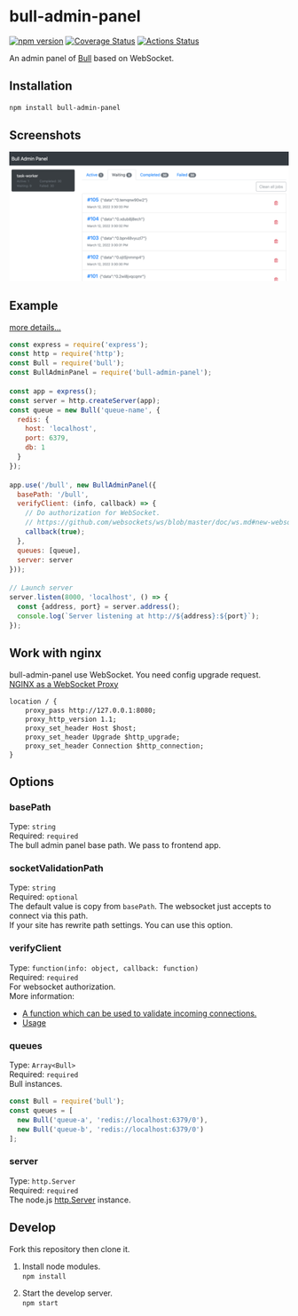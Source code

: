 # bull-admin-panel
[![npm version](https://badge.fury.io/js/bull-admin-panel.svg)](https://www.npmjs.com/package/bull-admin-panel)
[![Coverage Status](https://coveralls.io/repos/github/kelp404/bull-admin-panel/badge.svg?branch=master)](https://coveralls.io/github/kelp404/bull-admin-panel?branch=master)
[![Actions Status](https://github.com/kelp404/bull-admin-panel/workflows/test%20and%20upload%20coveralls/badge.svg)](https://github.com/kelp404/bull-admin-panel/actions)

An admin panel of [Bull](https://github.com/OptimalBits/bull) based on WebSocket.


## Installation
```bash
npm install bull-admin-panel
```

## Screenshots
<img src="_screenshots/screenshots-01.png"/>


## Example
[more details...](/example)
```js
const express = require('express');
const http = require('http');
const Bull = require('bull');
const BullAdminPanel = require('bull-admin-panel');

const app = express();
const server = http.createServer(app);
const queue = new Bull('queue-name', {
  redis: {
    host: 'localhost',
    port: 6379,
    db: 1
  }
});

app.use('/bull', new BullAdminPanel({
  basePath: '/bull',
  verifyClient: (info, callback) => {
    // Do authorization for WebSocket.
    // https://github.com/websockets/ws/blob/master/doc/ws.md#new-websocketserveroptions-callback
    callback(true);
  },
  queues: [queue],
  server: server
}));

// Launch server
server.listen(8000, 'localhost', () => {
  const {address, port} = server.address();
  console.log(`Server listening at http://${address}:${port}`);
});
```


## Work with nginx
bull-admin-panel use WebSocket. You need config upgrade request.  
[NGINX as a WebSocket Proxy](https://www.nginx.com/blog/websocket-nginx/)
```
location / {
    proxy_pass http://127.0.0.1:8080;
    proxy_http_version 1.1;
    proxy_set_header Host $host;
    proxy_set_header Upgrade $http_upgrade;
    proxy_set_header Connection $http_connection;
}
```


## Options
### basePath
Type: `string`  
Required: `required`  
The bull admin panel base path. We pass to frontend app.

### socketValidationPath
Type: `string`  
Required: `optional`  
The default value is copy from `basePath`. The websocket just accepts to connect via this path.  
If your site has rewrite path settings. You can use this option.

### verifyClient
Type: `function(info: object, callback: function)`  
Required: `required`  
For websocket authorization.  
More information:
+ [A function which can be used to validate incoming connections.](https://github.com/websockets/ws/blob/master/doc/ws.md#new-websocketserveroptions-callback)
+ [Usage](https://github.com/websockets/ws/issues/377#issuecomment-462152231)

### queues
Type: `Array<Bull>`  
Required: `required`  
Bull instances.
```js
const Bull = require('bull');
const queues = [
  new Bull('queue-a', 'redis://localhost:6379/0'),
  new Bull('queue-b', 'redis://localhost:6379/0')
];
```

### server
Type: `http.Server`  
Required: `required`  
The node.js [http.Server](https://nodejs.org/api/http.html#http_class_http_server) instance.


## Develop
Fork this repository then clone it.  
1. Install node modules.  
`npm install`

2. Start the develop server.    
`npm start`
